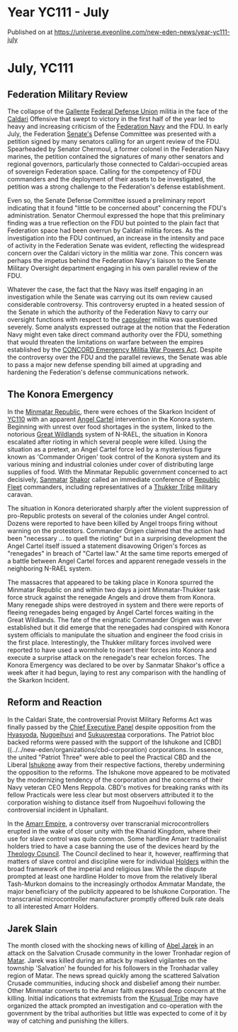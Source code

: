 # Year YC111 - July
Published on  at https://universe.eveonline.com/new-eden-news/year-yc111-july

July, YC111
===========

Federation Military Review
--------------------------

The collapse of the [Gallente](4bufc5OaK80rlo20Pez6gK) [Federal Defense Union](5RoHHUZd3JdAg1HhBi5BAP) militia in the face of the
[Caldari](7unGNsrMFwIWXMMbrM2jfy) Offensive that swept to victory in the
first half of the year led to heavy and increasing criticism of the
[Federation Navy](y2DAUzy3B6kc7fBww7nl1) and the FDU. In early
July, the Federation [Senate's](x8brOPuT22Bcly2Sikkt5) Defense Committee was
presented with a petition signed by many senators calling for an urgent
review of the FDU. Spearheaded by Senator Chermoul, a former colonel in
the Federation Navy marines, the petition contained the signatures of
many other senators and regional governors, particularly those connected
to Caldari-occupied areas of sovereign Federation space. Calling for the
competency of FDU commanders and the deployment of their assets to be
investigated, the petition was a strong challenge to the Federation's
defense establishment.

Even so, the Senate Defense Committee issued a preliminary report
indicating that it found "little to be concerned about" concerning the
FDU's administration. Senator Chermoul expressed the hope that this
preliminary finding was a true reflection on the FDU but pointed to the
plain fact that Federation space had been overrun by Caldari militia
forces. As the investigation into the FDU continued, an increase in the
intensity and pace of activity in the Federation Senate was evident,
reflecting the widespread concern over the Caldari victory in the
militia war zone. This concern was perhaps the impetus behind the
Federation Navy's liaison to the Senate Military Oversight department
engaging in his own parallel review of the FDU.

Whatever the case, the fact that the Navy was itself engaging in an
investigation while the Senate was carrying out its own review caused
considerable controversy. This controversy erupted in a heated session
of the Senate in which the authority of the Federation Navy to carry our
oversight functions with respect to the
[capsuleer](15umOALoFBZxVS2oaggvJQ) militia was questioned severely. Some
analysts expressed outrage at the notion that the Federation Navy might
even take direct command authority over the FDU, something that would
threaten the limitations on warfare between the empires established by
the [CONCORD Emergency Militia War Powers Act](39y03QDhd4N8GXwoV2zSha). Despite the
controversy over the FDU and the parallel reviews, the Senate was able
to pass a major new defense spending bill aimed at upgrading and
hardening the Federation's defense communications network.

The Konora Emergency
--------------------

In the [Minmatar Republic](1rpu7pfwTPVznAczjw2pOp), there were echoes of
the Skarkon Incident of [YC110](4s7KrRaqQANTatQhzlSaRi) with an apparent
[Angel Cartel](3p6aB4GMbVdMUEVYOb3kF0) intervention in the Konora
system. Beginning with unrest over food shortages in the system, linked
to the notorious [Great Wildlands](great-wildlands)
system of N-RAEL, the situation in Konora escalated after rioting in
which several people were killed. Using the situation as a pretext, an
Angel Cartel force led by a mysterious figure known as 'Commander
Origen' took control of the Konora system and its various mining and
industrial colonies under cover of distributing large supplies of food.
With the Minmatar Republic government concerned to act decisively,
[Sanmatar](180IYq6xQy0PzfGH6hLEuO) [Shakor](3H5EVyO9kiyIUOEELIqOlV)
called an immediate conference of [Republic Fleet](2c4ZwKPnuW6mYkLJ2dGh94) commanders, including representatives
of a [Thukker Tribe](3uoxvtJY1Z30BoVwuJLj2z) military caravan.

The situation in Konora deteriorated sharply after the violent
suppression of pro-Republic protests on several of the colonies under
Angel control. Dozens were reported to have been killed by Angel troops
firing without warning on the protestors. Commander Origen claimed that
the action had been "necessary ... to quell the rioting" but in a
surprising development the Angel Cartel itself issued a statement
disavowing Origen's forces as "renegades" in breach of "Cartel law." At
the same time reports emerged of a battle between Angel Cartel forces
and apparent renegade vessels in the neighboring N-RAEL system.

The massacres that appeared to be taking place in Konora spurred the
Minmatar Republic on and within two days a joint Minmatar-Thukker task
force struck against the renegade Angels and drove them from Konora.
Many renegade ships were destroyed in system and there were reports of
fleeing renegades being engaged by Angel Cartel forces waiting in the
Great Wildlands. The fate of the enigmatic Commander Origen was never
established but it did emerge that the renegades had conspired with
Konora system officials to manipulate the situation and engineer the
food crisis in the first place. Interestingly, the Thukker military
forces involved were reported to have used a wormhole to insert their
forces into Konora and execute a surprise attack on the renegade's rear
echelon forces. The Konora Emergency was declared to be over by Sanmatar
Shakor's office a week after it had begun, laying to rest any comparison
with the handling of the Skarkon Incident.

Reform and Reaction
-------------------

In the Caldari State, the controversial
Provist Military Reforms
Act was finally passed by the [Chief Executive Panel](5OC2T1uqCSy4NUPhhpq9Xr) despite opposition from the
[Hyasyoda](WisddAsk7hie3SUcwiNwa),
[Nugoeihuvi](4Ykng1Buej1uH3Sy5ln3jW) and
[Sukuuvestaa](1qDZvg69txboJlARXk4vKB) corporations. The
Patriot bloc backed reforms were passed with the support of the Ishukone
and [CBD]((../../new-eden/organizations/cbd-corporation) corporations. In essence, the
united "Patriot Three" were able to peel the Practical CBD and the
Liberal [Ishukone](7gc0ekpgJoQ3hygIB6ocHI) away from their
respective factions, thereby undermining the opposition to the reforms.
The Ishukone move appeared to be motivated by the modernizing tendency
of the corporation and the concerns of their Navy veteran CEO Mens
Reppola. CBD's motives for breaking ranks with its fellow Practicals
were less clear but most observers attributed it to the corporation
wishing to distance itself from Nugoeihuvi following the controversial
incident in Uphallant.

In the [Amarr Empire](6BPFRy27fN4LnYlIyzvEwo), a controversy over transcranial
microcontrollers erupted in the wake of closer unity with the Khanid
Kingdom, where their use for slave control
was quite common. Some hardline Amarr traditionalist holders tried to
have a case banning the use of the devices heard by the [Theology Council](38uUjWk3RiR80FqDwjmQWk). The Council declined to hear it,
however, reaffirming that matters of slave control and discipline were
for individual [Holders](dO9vxs4a40LrzJyoq2L8v) within the broad framework
of the imperial and religious law. While the dispute prompted at least
one hardline Holder to move from the relatively liberal Tash-Murkon
domains to the increasingly orthodox Ammatar
Mandate, the major beneficiary of the
publicity appeared to be Ishukone Corporation. The transcranial
microcontroller manufacturer promptly offered bulk rate deals to all
interested Amarr Holders.

Jarek Slain
-----------

The month closed with the shocking news of killing of [Abel Jarek](5HDj1enu8OW6rTNg6d9dR8) in an attack on the Salvation Crusade
community in the lower Tronhadar region of [Matar](5gheCRHTWLbi5jzbo5vvT6).
Jarek was killed during an attack by masked vigilantes on the township
'Salvation' he founded for his followers in the Tronhadar valley region
of Matar. The news spread quickly among the scattered Salvation Crusade
communities, inducing shock and disbelief among their number. Other
Minmatar converts to the Amarr faith expressed deep concern at the
killing. Initial indications that extremists from the [Krusual Tribe](7KI9OEieV9sdjksayCyoGk) may have organized the attack prompted
an investigation and co-operation with the government by the tribal
authorities but little was expected to come of it by way of catching and
punishing the killers.
